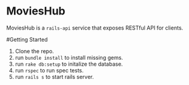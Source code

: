 # MoviesHub
MoviesHub is a `rails-api` service that exposes RESTful API for clients.

#Getting Started

1. Clone the repo.
2. run `bundle install` to install missing gems.
3. run `rake db:setup` to initalize the database.
4. run `rspec` to run spec tests.
5. run `rails s` to start rails server.

